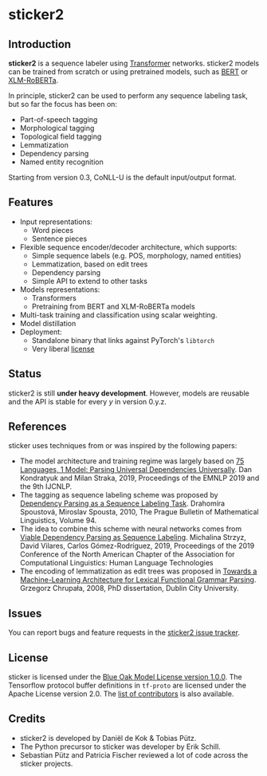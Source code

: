 # sticker2

## Introduction

**sticker2** is a sequence labeler using
[Transformer](https://arxiv.org/abs/1706.03762) networks. sticker2
models can be trained from scratch or using pretrained models, such as
[BERT](https://arxiv.org/abs/1810.04805v2) or
[XLM-RoBERTa](https://arxiv.org/abs/1911.02116).

In principle, sticker2 can be used to perform any sequence labeling
task, but so far the focus has been on:

* Part-of-speech tagging
* Morphological tagging
* Topological field tagging
* Lemmatization
* Dependency parsing
* Named entity recognition

Starting from version 0.3, CoNLL-U is the default input/output format.

## Features

* Input representations:
  - Word pieces
  - Sentence pieces
* Flexible sequence encoder/decoder architecture, which supports:
  * Simple sequence labels (e.g. POS, morphology, named entities)
  * Lemmatization, based on edit trees
  * Dependency parsing
  * Simple API to extend to other tasks
* Models representations:
  * Transformers
  * Pretraining from BERT and XLM-RoBERTa models
* Multi-task training and classification using scalar weighting.
* Model distillation
* Deployment:
  * Standalone binary that links against PyTorch's `libtorch`
  * Very liberal [license](LICENSE.md)

## Status

sticker2 is still **under heavy development**. However, models are
reusable and the API is stable for every *y* in version 0.y.z.

## References

sticker uses techniques from or was inspired by the following papers:

* The model architecture and training regime was largely based on [75
  Languages, 1 Model: Parsing Universal Dependencies
  Universally](https://www.aclweb.org/anthology/D19-1279.pdf).  Dan
  Kondratyuk and Milan Straka, 2019, Proceedings of the EMNLP 2019 and
  the 9th IJCNLP.
* The tagging as sequence labeling scheme was proposed by [Dependency
  Parsing as a Sequence Labeling
  Task](https://www.degruyter.com/downloadpdf/j/pralin.2010.94.issue--1/v10108-010-0017-3/v10108-010-0017-3.pdf). Drahomíra
  Spoustová, Miroslav Spousta, 2010, The Prague Bulletin of
  Mathematical Linguistics, Volume 94.
* The idea to combine this scheme with neural networks comes from
  [Viable Dependency Parsing as Sequence
  Labeling](https://www.aclweb.org/anthology/papers/N/N19/N19-1077/). Michalina
  Strzyz, David Vilares, Carlos Gómez-Rodríguez, 2019, Proceedings of
  the 2019 Conference of the North American Chapter of the Association
  for Computational Linguistics: Human Language Technologies
* The encoding of lemmatization as edit trees was proposed in [Towards
  a Machine-Learning Architecture for Lexical Functional Grammar
  Parsing](http://grzegorz.chrupala.me/papers/phd-single.pdf).
  Grzegorz Chrupała, 2008, PhD dissertation, Dublin City University.


## Issues

You can report bugs and feature requests in the [sticker2 issue
tracker](https://github.com/stickeritis/sticker2/issues).

## License

sticker is licensed under the [Blue Oak Model License version
1.0.0](LICENSE.md). The Tensorflow protocol buffer definitions in
`tf-proto` are licensed under the Apache License version 2.0. The
[list of contributors](CONTRIBUTORS) is also available.

## Credits

* sticker2 is developed by Daniël de Kok & Tobias Pütz.
* The Python precursor to sticker was developer by Erik Schill.
* Sebastian Pütz and Patricia Fischer reviewed a lot of code across
  the sticker projects.
